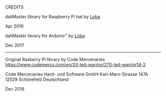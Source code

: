 CREDITS

daliMaster library for Raspberry Pi hat by [Loba](mailto:davide.loba@gmail.com)

Apr 2019


daliMaster library for Arduino™ by [Loba](mailto:davide.loba@gmail.com)

Dec 2017

_____________________________________________________________________

Original Rasberry Pi library by Code Mercenaries
https://www.codemercs.com/en/33-led-warrior/270-led-warrior14-2

Code Mercenaries Hard- und Software GmbH
Karl-Marx-Strasse 147A
12529 Schönefeld
Deutschland

Dec 2016
